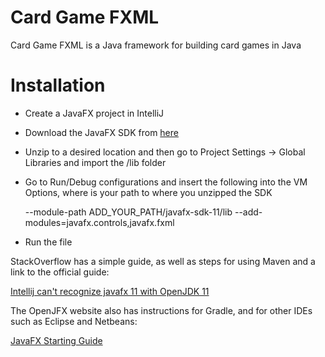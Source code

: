 # Card Game FXML

Card Game FXML is a Java framework for building card games in Java

# Installation

- Create a JavaFX project in IntelliJ
- Download the JavaFX SDK from [here](https://gluonhq.com/products/javafx/)
- Unzip to a desired location and then go to Project Settings -> Global Libraries and import the /lib folder
- Go to Run/Debug configurations and insert the following into the VM Options, where <PATH> is your path to where you unzipped the SDK

    --module-path ADD_YOUR_PATH/javafx-sdk-11/lib --add-modules=javafx.controls,javafx.fxml
    
- Run the file

StackOverflow has a simple guide, as well as steps for using Maven and a link to the official guide:

[Intellij can't recognize javafx 11 with OpenJDK 11](https://stackoverflow.com/questions/52467561/intellij-cant-recognize-javafx-11-with-openjdk-11#52470141)

The OpenJFX website also has instructions for Gradle, and for other IDEs such as Eclipse and Netbeans:

[JavaFX Starting Guide](https://openjfx.io/openjfx-docs/#introduction)